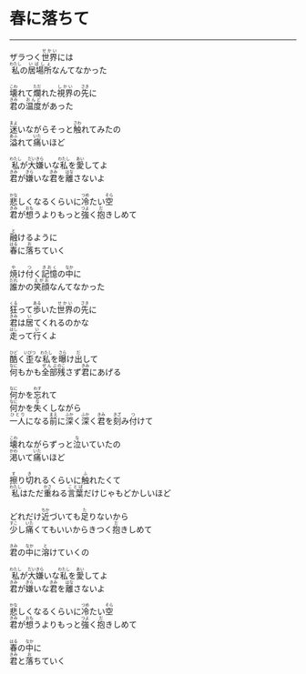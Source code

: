 # 春に落ちて
---
<lyric>
ザラつく<ruby>世界<rt>せかい</rt></ruby>には<br/>
<ruby>私<rt>わたし</rt></ruby>の<ruby>居場所<rt>いばしょ</rt></ruby>なんてなかった<br/>
<br/>
<ruby>壊<rt>こわ</rt></ruby>れて<ruby>爛<rt>ただ</rt></ruby>れた<ruby>視界<rt>しかい</rt></ruby>の<ruby>先<rt>さき</rt></ruby>に<br/>
<ruby>君<rt>きみ</rt></ruby>の<ruby>温度<rt>おんど</rt></ruby>があった<br/>
<br/>
<ruby>迷<rt>まよ</rt></ruby>いながらそっと<ruby>触<rt>さわ</rt></ruby>れてみたの<br/>
<ruby>溢<rt>あふ</rt></ruby>れて<ruby>痛<rt>いた</rt></ruby>いほど<br/>
<br/>
<ruby>私<rt>わたし</rt></ruby>が<ruby>大嫌<rt>だいきら</rt></ruby>いな<ruby>私<rt>わたし</rt></ruby>を<ruby>愛<rt>あい</rt></ruby>してよ<br/>
<ruby>君<rt>きみ</rt></ruby>が<ruby>嫌<rt>きら</rt></ruby>いな<ruby>君<rt>きみ</rt></ruby>を<ruby>離<rt>はな</rt></ruby>さないよ<br/>
<br/>
<ruby>悲<rt>かな</rt></ruby>しくなるくらいに<ruby>冷<rt>つめ</rt></ruby>たい<ruby>空<rt>そら</rt></ruby><br/>
<ruby>君<rt>きみ</rt></ruby>が<ruby>想<rt>おも</rt></ruby>うよりもっと<ruby>強<rt>つよ</rt></ruby>く<ruby>抱<rt>だ</rt></ruby>きしめて<br/>
<br/>
<ruby>融<rt>と</rt></ruby>けるように<br/>
<ruby>春<rt>はる</rt></ruby>に<ruby>落<rt>お</rt></ruby>ちていく<br/>
<br/>
<ruby>焼<rt>や</rt></ruby>け<ruby>付<rt>つ</rt></ruby>く<ruby>記憶<rt>きおく</rt></ruby>の<ruby>中<rt>なか</rt></ruby>に<br/>
<ruby>誰<rt>だれ</rt></ruby>かの<ruby>笑顔<rt>えがお</rt></ruby>なんてなかった<br/>
<br/>
<ruby>狂<rt>くる</rt></ruby>って<ruby>歩<rt>ある</rt></ruby>いた<ruby>世界<rt>せかい</rt></ruby>の<ruby>先<rt>さき</rt></ruby>に<br/>
<ruby>君<rt>きみ</rt></ruby>は<ruby>居<rt>い</rt></ruby>てくれるのかな<br/>
<ruby>走<rt>はし</rt></ruby>って<ruby>行<rt>い</rt></ruby>くよ<br/>
<br/>
<ruby>酷<rt>ひど</rt></ruby>く<ruby>歪<rt>いびつ</rt></ruby>な<ruby>私<rt>わたし</rt></ruby>を<ruby>曝<rt>さら</rt></ruby>け<ruby>出<rt>だ</rt></ruby>して<br/>
<ruby>何<rt>なに</rt></ruby>もかも<ruby>全部<rt>ぜんぶ</rt></ruby><ruby>残<rt>のこ</rt></ruby>さず<ruby>君<rt>きみ</rt></ruby>にあげる<br/>
<br/>
<ruby>何<rt>なに</rt></ruby>かを<ruby>忘<rt>わす</rt></ruby>れて<br/>
<ruby>何<rt>なに</rt></ruby>かを<ruby>失<rt>な</rt></ruby>くしながら<br/>
<ruby>一人<rt>ひとり</rt></ruby>になる<ruby>前<rt>まえ</rt></ruby>に<ruby>深<rt>ふか</rt></ruby>く<ruby>深<rt>ふか</rt></ruby>く<ruby>君<rt>きみ</rt></ruby>を<ruby>刻<rt>きざ</rt></ruby>み<ruby>付<rt>つ</rt></ruby>けて<br/>
<br/>
<ruby>壊<rt>こわ</rt></ruby>れながらずっと<ruby>泣<rt>な</rt></ruby>いていたの<br/>
<ruby>渇<rt>かわ</rt></ruby>いて<ruby>痛<rt>いた</rt></ruby>いほど<br/>
<br/>
<ruby>擦<rt>す</rt></ruby>り<ruby>切<rt>き</rt></ruby>れるくらいに<ruby>触<rt>ふ</rt></ruby>れたくて<br/>
<ruby>私<rt>わたし</rt></ruby>はただ<ruby>重<rt>かさ</rt></ruby>ねる<ruby>言葉<rt>ことば</rt></ruby>だけじゃもどかしいほど<br/>
<br/>
どれだけ<ruby>近<rt>ちか</rt></ruby>づいても<ruby>足<rt>た</rt></ruby>りないから<br/>
<ruby>少<rt>すこ</rt></ruby>し<ruby>痛<rt>いた</rt></ruby>くてもいいからきつく<ruby>抱<rt>だ</rt></ruby>きしめて<br/>
<br/>
<ruby>君<rt>きみ</rt></ruby>の<ruby>中<rt>なか</rt></ruby>に<ruby>溶<rt>と</rt></ruby>けていくの<br/>
<br/>
<ruby>私<rt>わたし</rt></ruby>が<ruby>大嫌<rt>だいきら</rt></ruby>いな<ruby>私<rt>わたし</rt></ruby>を<ruby>愛<rt>あい</rt></ruby>してよ<br/>
<ruby>君<rt>きみ</rt></ruby>が<ruby>嫌<rt>きら</rt></ruby>いな<ruby>君<rt>きみ</rt></ruby>を<ruby>離<rt>はな</rt></ruby>さないよ<br/>
<br/>
<ruby>悲<rt>かな</rt></ruby>しくなるくらいに<ruby>冷<rt>つめ</rt></ruby>たい<ruby>空<rt>そら</rt></ruby><br/>
<ruby>君<rt>きみ</rt></ruby>が<ruby>想<rt>おも</rt></ruby>うよりもっと<ruby>強<rt>つよ</rt></ruby>く<ruby>抱<rt>だ</rt></ruby>きしめて<br/>
<br/>
<ruby>春<rt>はる</rt></ruby>の<ruby>中<rt>なか</rt></ruby>に<br/>
<ruby>君<rt>きみ</rt></ruby>と<ruby>落<rt>お</rt></ruby>ちていく<br/>
</lyric>

